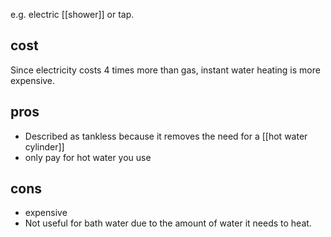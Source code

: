 e.g. electric [[shower]] or tap.
## cost
Since electricity costs 4 times more than gas, instant water heating is more expensive.

## pros
- Described as tankless because it removes the need for a [[hot water cylinder]]
- only pay for hot water you use
## cons
- expensive
- Not useful for bath water due to the amount of water it needs to heat.

